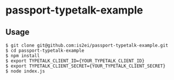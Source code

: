 passport-typetalk-example
===

## Usage

```
$ git clone git@github.com:is2ei/passport-typetalk-example.git
$ cd passport-typetalk-example
$ npm install
$ export TYPETALK_CLIENT_ID={YOUR_TYPETALK_CLIENT_ID}
$ export TYPETALK_CLIENT_SECRET={YOUR_TYPETALK_CLIENT_SECRET}
$ node index.js
```
